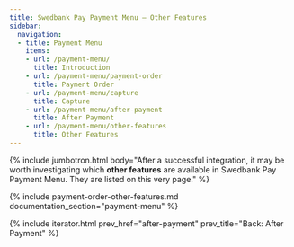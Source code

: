 ```yaml
---
title: Swedbank Pay Payment Menu – Other Features
sidebar:
  navigation:
  - title: Payment Menu
    items:
    - url: /payment-menu/
      title: Introduction
    - url: /payment-menu/payment-order
      title: Payment Order
    - url: /payment-menu/capture
      title: Capture
    - url: /payment-menu/after-payment
      title: After Payment
    - url: /payment-menu/other-features
      title: Other Features
---
```


{% include jumbotron.html body="After a successful integration, it may be worth
investigating which **other features** are available in Swedbank Pay Payment Menu.
They are listed on this very page." %}

{% include payment-order-other-features.md documentation_section="payment-menu" %}

{% include iterator.html prev_href="after-payment" prev_title="Back: After
Payment" %}
